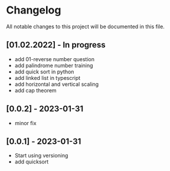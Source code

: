 # Changelog

All notable changes to this project will be documented in this file.

## [01.02.2022] - In progress

- add 01-reverse number question
- add palindrome number training
- add quick sort in python
- add linked list in typescript
- add horizontal and vertical scaling
- add cap theorem

## [0.0.2] - 2023-01-31
- minor fix

## [0.0.1] - 2023-01-31

- Start using versioning
- add quicksort